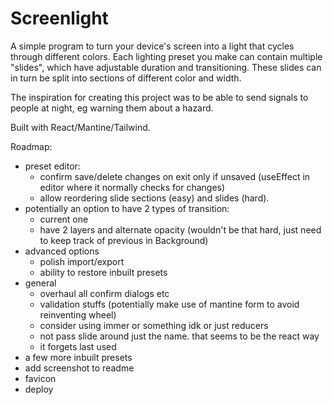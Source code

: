 # Screenlight

A simple program to turn your device's screen into a light that cycles through different colors. Each lighting preset you make can contain multiple "slides", which have adjustable duration and transitioning. These slides can in turn be split into sections of different color and width.

The inspiration for creating this project was to be able to send signals to people at night, eg warning them about a hazard.

Built with React/Mantine/Tailwind.

Roadmap:
- preset editor:
    - confirm save/delete changes on exit only if unsaved (useEffect in editor where it normally checks for changes)
    - allow reordering slide sections (easy) and slides (hard).
- potentially an option to have 2 types of transition:
    - current one
    - have 2 layers and alternate opacity (wouldn't be that hard, just need to keep track of previous in Background)
- advanced options
    - polish import/export
    - ability to restore inbuilt presets
- general
    - overhaul all confirm dialogs etc
    - validation stuffs (potentially make use of mantine form to avoid reinventing wheel)
    - consider using immer or something idk or just reducers
    - not pass slide around just the name. that seems to be the react way
    - it forgets last used
- a few more inbuilt presets
- add screenshot to readme
- favicon
- deploy
